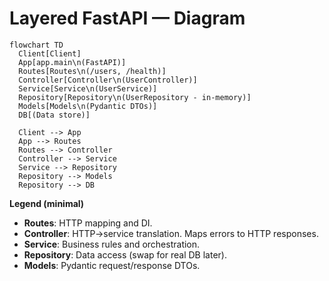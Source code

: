 # Layered FastAPI — Diagram

```mermaid
flowchart TD
  Client[Client]
  App[app.main\n(FastAPI)]
  Routes[Routes\n(/users, /health)]
  Controller[Controller\n(UserController)]
  Service[Service\n(UserService)]
  Repository[Repository\n(UserRepository - in-memory)]
  Models[Models\n(Pydantic DTOs)]
  DB[(Data store)]

  Client --> App
  App --> Routes
  Routes --> Controller
  Controller --> Service
  Service --> Repository
  Repository --> Models
  Repository --> DB
```

**Legend (minimal)**

* **Routes**: HTTP mapping and DI.
* **Controller**: HTTP→service translation. Maps errors to HTTP responses.
* **Service**: Business rules and orchestration.
* **Repository**: Data access (swap for real DB later).
* **Models**: Pydantic request/response DTOs.
